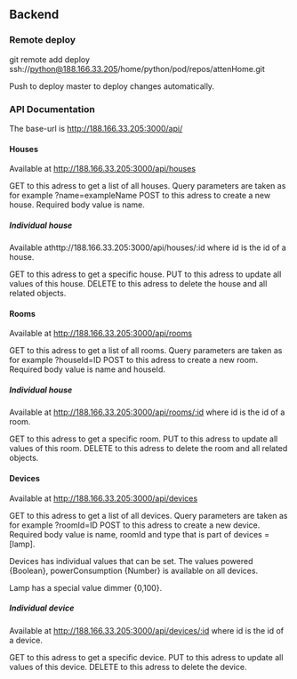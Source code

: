 ## Backend


### Remote deploy
git remote add deploy ssh://python@188.166.33.205/home/python/pod/repos/attenHome.git

Push to deploy master to deploy changes automatically.


### API Documentation

The base-url is http://188.166.33.205:3000/api/



#### Houses
Available at http://188.166.33.205:3000/api/houses

GET to this adress to get a list of all houses. Query parameters are taken as for example ?name=exampleName
POST to this adress to create a new house. Required body value is name.

##### Individual house

Available athttp://188.166.33.205:3000/api/houses/:id where id is the id of a house.

GET to this adress to get a specific house.
PUT to this adress to update all values of this house.
DELETE to this adress to delete the house and all related objects.

#### Rooms
Available at http://188.166.33.205:3000/api/rooms

GET to this adress to get a list of all rooms. Query parameters are taken as for example ?houseId=ID
POST to this adress to create a new room. Required body value is name and houseId.

##### Individual house

Available at http://188.166.33.205:3000/api/rooms/:id where id is the id of a room.

GET to this adress to get a specific room.
PUT to this adress to update all values of this room.
DELETE to this adress to delete the room and all related objects.

#### Devices
Available at http://188.166.33.205:3000/api/devices

GET to this adress to get a list of all devices. Query parameters are taken as for example ?roomId=ID
POST to this adress to create a new device. Required body value is name, roomId and type that is part of devices = [lamp].

Devices has individual values that can be set. The values powered {Boolean}, powerConsumption {Number} is available on all devices.

Lamp has a special value dimmer {0,100}.

##### Individual device

Available at http://188.166.33.205:3000/api/devices/:id where id is the id of a device.

GET to this adress to get a specific device.
PUT to this adress to update all values of this device.
DELETE to this adress to delete the device.
